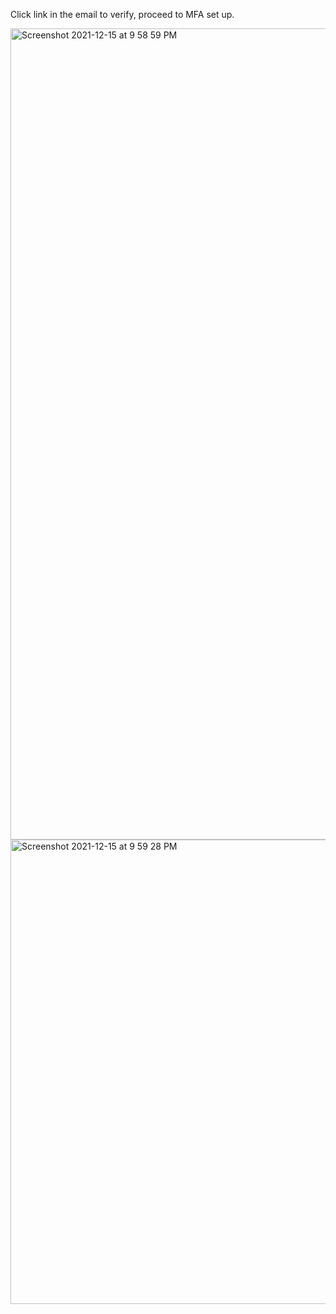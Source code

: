 Click link in the email to verify, proceed to MFA set up.

<img width="1298" alt="Screenshot 2021-12-15 at 9 58 59 PM" src="https://user-images.githubusercontent.com/83268601/146199904-d264abef-4c21-4346-a50c-105712301951.png">


<img width="743" alt="Screenshot 2021-12-15 at 9 59 28 PM" src="https://user-images.githubusercontent.com/83268601/146199954-20ca97be-01a7-49c1-a635-7b664f0d1cd7.png">
